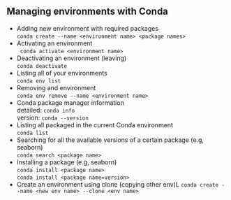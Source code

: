 ## Managing environments with Conda
- Adding new environment with required packages<br>
  ` conda create --name <environment name> <package names> `
- Activating an environment <br>
` conda activate <environment name>`
- Deactivating an environment (leaving) <br>
  ` conda deactivate `
- Listing all of your environments <br>
  ` conda env list `
- Removing and environment <br>
  ` conda env remove --name <environment name> `
- Conda package manager information <br>
  detailed: ` conda info `<br>
  version: ` conda --version `
- Listing all packaged in the current Conda environment <br>
  ` conda list `
- Searching for all the available versions of a certain package (e.g, seaborn)<br>
  ` conda search <package name> `
- Installing a package (e.g, seaborn) <br>
  ` conda install <package name> `<br>
  ` conda install <package name=version> `
- Create an environment using clone (copying other env)L
  `conda create --name <new env name> --clone <env name>`
